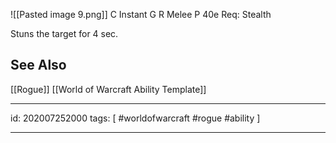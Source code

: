 ![[Pasted image 9.png]]
C Instant
G 
R Melee
P 40e
Req: Stealth

Stuns the target for 4 sec.

## See Also
[[Rogue]]
[[World of Warcraft Ability Template]]

---

id: 202007252000
tags: [ #worldofwarcraft #rogue #ability ]

---